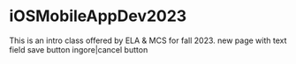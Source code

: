 # iOSMobileAppDev2023
This is an intro class offered by ELA &amp; MCS for fall 2023.
new page with text field
save button
ingore|cancel button
